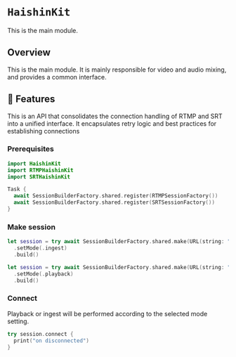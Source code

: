 # ``HaishinKit``
This is the main module.

## Overview
This is the main module. It is mainly responsible for video and audio mixing, and provides a common interface.

## 🎨 Features
This is an API that consolidates the connection handling of RTMP and SRT into a unified interface. It encapsulates retry logic and best practices for establishing connections

### Prerequisites
```swift
import HaishinKit
import RTMPHaishinKit
import SRTHaishinKit

Task {
  await SessionBuilderFactory.shared.register(RTMPSessionFactory())
  await SessionBuilderFactory.shared.register(SRTSessionFactory())
}
```
### Make session
```swift
let session = try await SessionBuilderFactory.shared.make(URL(string: "rtmp://hostname/live/live"))
  .setMode(.ingest)
  .build()
```
```swift
let session = try await SessionBuilderFactory.shared.make(URL(string: "srt://hostname:448?stream=xxxxx"))
  .setMode(.playback)
  .build()
```
### Connect
Playback or ingest will be performed according to the selected mode setting.
```swift
try session.connect {
  print("on disconnected")
}
```
